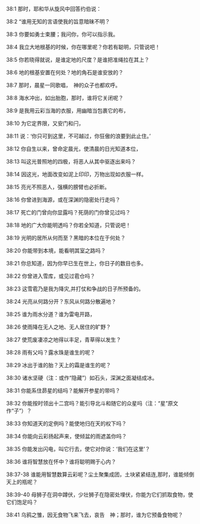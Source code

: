 <a id="1"></a>38:1  那时，耶和华从旋风中回答约伯说：  

<a id="2"></a>38:2  “谁用无知的言语使我的旨意暗昧不明？  

<a id="3"></a>38:3  你要如勇士束腰；我问你，你可以指示我。  

<a id="4"></a>38:4  我立大地根基的时候，你在哪里呢？你若有聪明，只管说吧！  

<a id="5"></a>38:5  你若晓得就说，是谁定地的尺度？是谁把准绳拉在其上？  

<a id="6"></a>38:6  地的根基安置在何处？地的角石是谁安放的？  

<a id="7"></a>38:7  那时，晨星一同歌唱，　神的众子也都欢呼。  

<a id="8"></a>38:8  海水冲出，如出胎胞，那时，谁将它关闭呢？  

<a id="9"></a>38:9  是我用云彩当海的衣服，用幽暗当包裹它的布，  

<a id="10"></a>38:10  为它定界限，又安门和闩，  

<a id="11"></a>38:11  说：‘你只可到这里，不可越过，你狂傲的浪要到此止住。’  

<a id="12"></a>38:12  你自生以来，曾命定晨光，使清晨的日光知道本位，  

<a id="13"></a>38:13  叫这光普照地的四极，将恶人从其中驱逐出来吗？  

<a id="14"></a>38:14  因这光，地面改变如泥上印印，万物出现如衣服一样。  

<a id="15"></a>38:15  亮光不照恶人，强横的膀臂也必折断。  

<a id="16"></a>38:16  你曾进到海源，或在深渊的隐密处行走吗？  

<a id="17"></a>38:17  死亡的门曾向你显露吗？死荫的门你曾见过吗？  

<a id="18"></a>38:18  地的广大你能明透吗？你若全知道，只管说吧！  

<a id="19"></a>38:19  光明的居所从何而至？黑暗的本位在于何处？  

<a id="20"></a>38:20  你能带到本境，能看明其室之路吗？  

<a id="21"></a>38:21  你总知道，因为你早已生在世上，你日子的数目也多。  

<a id="22"></a>38:22  你曾进入雪库，或见过雹仓吗？  

<a id="23"></a>38:23  这雪雹乃是我为降灾,并打仗和争战的日子所预备的。  

<a id="24"></a>38:24  光亮从何路分开？东风从何路分散遍地？  

<a id="25"></a>38:25  谁为雨水分道？谁为雷电开路，  

<a id="26"></a>38:26  使雨降在无人之地、无人居住的旷野？  

<a id="27"></a>38:27  使荒废凄凉之地得以丰足，青草得以发生？  

<a id="28"></a>38:28  雨有父吗？露水珠是谁生的呢？  

<a id="29"></a>38:29  冰出于谁的胎？天上的霜是谁生的呢？  

<a id="30"></a>38:30  诸水坚硬（注：或作“隐藏”）如石头，深渊之面凝结成冰。  

<a id="31"></a>38:31  你能系住昴星的结吗？能解开参星的带吗？  

<a id="32"></a>38:32  你能按时领出十二宫吗？能引导北斗和随它的众星吗（注：“星”原文作“子”）？  

<a id="33"></a>38:33  你知道天的定例吗？能使地归在天的权下吗？  

<a id="34"></a>38:34  你能向云彩扬起声来，使倾盆的雨遮盖你吗？  

<a id="35"></a>38:35  你能发出闪电，叫它行去，使它对你说：‘我们在这里’？  

<a id="36"></a>38:36  谁将智慧放在怀中？谁将聪明赐于心内？  

<a id="37-38"></a>38:37-38  谁能用智慧数算云彩呢？尘土聚集成团，土块紧紧结连,那时，谁能倾倒天上的瓶呢？  

<a id="39-40"></a>38:39-40  母狮子在洞中蹲伏，少壮狮子在隐密处埋伏，你能为它们抓取食物，使它们饱足吗？  

<a id="41"></a>38:41  乌鸦之雏，因无食物飞来飞去，哀告　神；那时，谁为它预备食物呢？  
